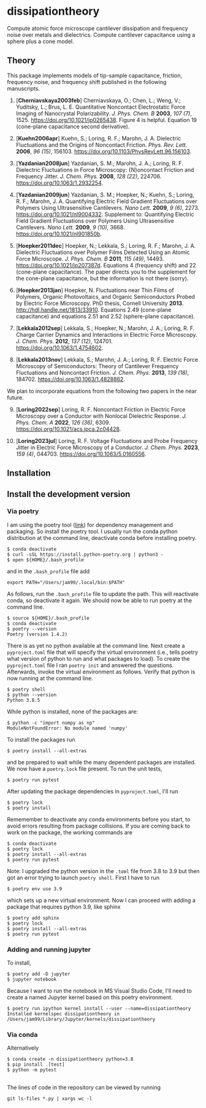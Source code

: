 # dissipationtheory

Compute atomic force microscope cantilever dissipation and frequency noise over metals and dielectrics.  Compute cantilever capacitance using a sphere plus a cone model.

## Theory

This package implements models of tip-sample capacitance, friction, frequency noise, and frequency shift published in the following manuscripts.

1. [**Cherniavskaya2003feb**] Cherniavskaya, O.; Chen, L.; Weng, V.; Yuditsky, L.; Brus, L. E. Quantitative Noncontact Electrostatic Force Imaging of Nanocrystal Polarizability. *J. Phys. Chem. B* **2003**, *107 (7)*, 1525. https://doi.org/10.1021/jp0265438. Figure 4 is helpful.  Equation 19 (cone-plane capacitance second derivative).

2. [**Kuehn2006apr**] Kuehn, S.; Loring, R. F.; Marohn, J. A. Dielectric Fluctuations and the Origins of Noncontact Friction. *Phys. Rev. Lett.* **2006**, *96 (15)*, 156103. https://doi.org/10.1103/PhysRevLett.96.156103.

3. [**Yazdanian2008jun**] Yazdanian, S. M.; Marohn, J. A.; Loring, R. F. Dielectric Fluctuations in Force Microscopy: {N}oncontact Friction and Frequency Jitter. *J. Chem. Phys.* **2008**, *128 (22)*, 224706. https://doi.org/10.1063/1.2932254.

4. [**Yazdanian2009jun**] Yazdanian, S. M.; Hoepker, N.; Kuehn, S.; Loring, R. F.; Marohn, J. A. Quantifying Electric Field Gradient Fluctuations over Polymers Using Ultrasensitive Cantilevers. *Nano Lett.* **2009**, *9 (6)*, 2273. https://doi.org/10.1021/nl9004332.  Supplement to: Quantifying Electric Field Gradient Fluctuations over Polymers Using Ultrasensitive Cantilevers. *Nano Lett.* **2009**, *9 (10)*, 3668. https://doi.org/10.1021/nl901850b.

5. [**Hoepker2011dec**] Hoepker, N.; Lekkala, S.; Loring, R. F.; Marohn, J. A. Dielectric Fluctuations over Polymer Films Detected Using an Atomic Force Microscope. *J. Phys. Chem. B* **2011**, *115 (49)*, 14493. https://doi.org/10.1021/jp207387d.  Equations 4 (frequency shift) and 22 (cone-plane capacitance).  The paper directs you to the supplement for the cone-plane capacitance, but the information is not there (sorry).

6. [**Hoepker2013jan**] Hoepker, N.  Fluctuations near Thin Films of Polymers, Organic Photovoltaics, and Organic Semiconductors Probed by Electric Force Microscopy.  PhD thesis, Cornell University **2013**. http://hdl.handle.net/1813/33910.  Equations 2.49 (cone-plane capacitance) and equations 2.51 and 2.52 (sphere-plane capacitance).

7. [**Lekkala2012sep**] Lekkala, S.; Hoepker, N.; Marohn, J. A.; Loring, R. F. Charge Carrier Dynamics and Interactions in Electric Force Microscopy. *J. Chem. Phys.* **2012**, *137 (12)*, 124701. https://doi.org/10.1063/1.4754602.

8. [**Lekkala2013nov**] Lekkala, S.; Marohn, J. A.; Loring, R. F. Electric Force Microscopy of Semiconductors: Theory of Cantilever Frequency Fluctuations and Noncontact Friction. *J. Chem. Phys.* **2013**, *139 (18)*, 184702. https://doi.org/10.1063/1.4828862.

We plan to incorporate equations from the following two papers in the near future.

9. [**Loring2022sep**] Loring, R. F. Noncontact Friction in Electric Force Microscopy over a Conductor with Nonlocal Dielectric Response. *J. Phys. Chem. A* **2022**, *126 (36)*, 6309. https://doi.org/10.1021/acs.jpca.2c04428.

10. [**Loring2023jul**] Loring, R. F. Voltage Fluctuations and Probe Frequency Jitter in Electric Force Microscopy of a Conductor. *J. Chem. Phys.* **2023**, *159 (4)*, 044703. https://doi.org/10.1063/5.0160556.


## Installation

## Install the development version

### Via poetry

I am using the poetry tool ([link](https://python-poetry.org/)) for dependency management and packaging.  So install the poetry tool.  I usually run the conda python distribution at the command line, deactivate conda before installing poetry.

```
$ conda deactivate
$ curl -sSL https://install.python-poetry.org | python3 -
$ open ${HOME}/.bash_profile
```

and in the `.bash_profile` file add

```
export PATH="/Users/jam99/.local/bin:$PATH"
```

As follows, run the `.bash_profile` file to update the path.  This will reactivate conda, so deactivate it again.  We should now be able to run poetry at the command line.

```
$ source ${HOME}/.bash_profile
$ conda deactivate
$ poetry --version
Poetry (version 1.4.2)
```

There is as yet no python available at the command line.  Next create a `pyproject.toml` file that will specify the virtual environment (i.e., tells poetry what version of python to run and what packages to load).  To create the `pyproject.toml` file I ran `poetry init` and answered the questions.  Afterwards, invoke the virtual environment as follows.  Verify that python is now running at the command line.

```
$ poetry shell
$ python --version
Python 3.8.5
```

While python is installed, none of the packages are:

```
$ python -c "import numpy as np"
ModuleNotFoundError: No module named 'numpy'
```

To install the packages run

```
$ poetry install --all-extras
```

and be prepared to wait while the many dependent packages are installed.  We now have a `poetry.lock` file present.  To run the unit tests,

```
$ poetry run pytest
```

After updating the package dependencies in `pyproject.toml`, I'll run

```
$ poetry lock
$ poetry install
```

Rememember to deactivate any conda environments before you start, to avoid errors resulting from package collisions.  If you are coming back to work on the package, the working commands are

```
$ conda deactivate
$ poetry lock
$ poetry install --all-extras
$ poetry run pytest
```

Note: I upgraded the python version in the `.toml` file from 3.8 to 3.9 but then got an error trying to launch `poetry shell`.  First I have to run

```
$ poetry env use 3.9
```

which sets up a new virtual environment.  Now I can proceed with adding a package that requires python 3.9, like sphinx

```
$ poetry add sphinx
$ poetry lock
$ poetry install --all-extras
$ poetry run pytest
```


### Adding and running jupyter

To install,

```
$ poetry add -D jupyter
$ jupyter notebook
```

Because I want to run the notebook in MS Visual Studio Code, I'll need to create a named Jupyter kernel based on this poetry environment.

```
$ poetry run ipython kernel install --user --name=dissipationtheory
Installed kernelspec dissipationtheory in /Users/jam99/Library/Jupyter/kernels/dissipationtheory
```

### Via conda

Alternatively

```
$ conda create -n dissipationtheory python=3.8
$ pip install .[test]
$ python -m pytest
```

## 

The lines of code in the repository can be viewed by running

```
git ls-files *.py | xargs wc -l
```